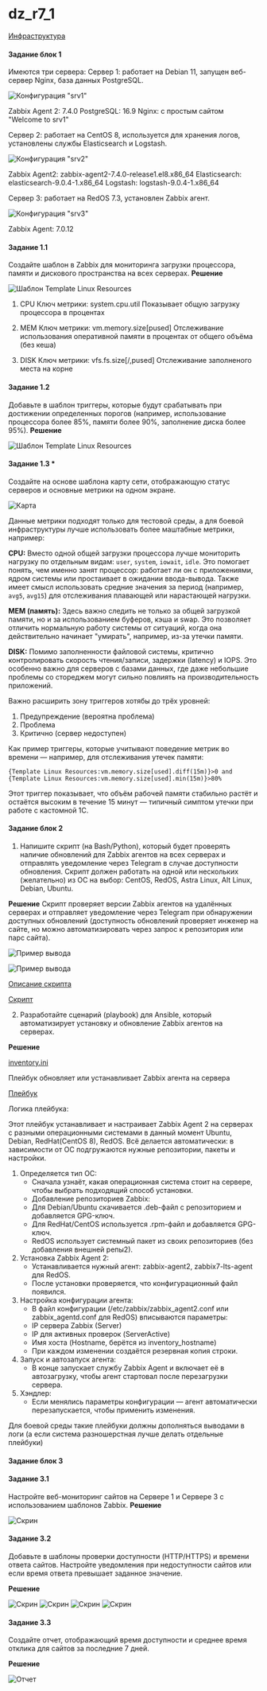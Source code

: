 # dz_r7_1

[Инфраструктура](https://github.com/RomanDiskTop/dz_r7_1/blob/main/infrastructure)

#### Задание блок 1

Имеются три сервера:
Сервер 1: работает на Debian 11, запущен веб-сервер Nginx, база данных PostgreSQL.

![Конфигурация "srv1"](img/srv1.png)

Zabbix Agent 2: 7.4.0
PostgreSQL: 16.9
Nginx: с простым сайтом "Welcome to srv1"

Сервер 2: работает на CentOS 8, используется для хранения логов, установлены службы Elasticsearch и Logstash.

![Конфигурация "srv2"](img/srv2.png)

Zabbix Agent2: zabbix-agent2-7.4.0-release1.el8.x86_64
Elasticsearch: elasticsearch-9.0.4-1.x86_64
Logstash: logstash-9.0.4-1.x86_64

Сервер 3: работает на RedOS 7.3, установлен Zabbix агент.

![Конфигурация "srv3"](img/srv3.png)

Zabbix Agent: 7.0.12

#### Задание 1.1 
Создайте шаблон в Zabbix для мониторинга загрузки процессора, памяти и дискового пространства на всех серверах.
**Решение**

![Шаблон Template Linux Resources](img/b1-11.png)

1. CPU 
Ключ метрики: system.cpu.util
Показывает общую загрузку процессора в процентах


2. MEM
Ключ метрики: vm.memory.size[pused]
Отслеживание использования оперативной памяти в процентах от общего объёма (без кеша)


3. DISK
Ключ метрики: vfs.fs.size[/,pused]
Отслеживание заполненого места на корне

#### Задание 1.2 
Добавьте в шаблон триггеры, которые будут срабатывать при достижении определенных порогов (например, использование процессора более 85%, памяти более 90%, заполнение диска более 95%).
**Решение**

![Шаблон Template Linux Resources](img/b1-12.png)

#### Задание 1.3 *
Создайте на основе шаблона карту сети, отображающую статус серверов и основные метрики на одном экране.

![Карта](img/b1-13.png)

Данные метрики подходят только для тестовой среды, а для боевой инфраструктуры лучше использовать более маштабные метрики, например:

**CPU:** Вместо одной общей загрузки процессора лучше мониторить нагрузку по отдельным видам: `user`, `system`, `iowait`, `idle`. Это помогает понять, чем именно занят процессор: работает ли он с приложениями, ядром системы или простаивает в ожидании ввода-вывода. Также имеет смысл использовать средние значения за период (например, `avg5`, `avg15`) для отслеживания плавающей или нарастающей нагрузки.

**MEM (память):** Здесь важно следить не только за общей загрузкой памяти, но и за использованием буферов, кэша и swap. Это позволяет отличить нормальную работу системы от ситуаций, когда она действительно начинает "умирать", например, из-за утечки памяти.

**DISK:** Помимо заполненности файловой системы, критично контролировать скорость чтения/записи, задержки (latency) и IOPS. Это особенно важно для серверов с базами данных, где даже небольшие проблемы со стореджем могут сильно повлиять на производительность приложений.

 Важно расширить зону триггеров хотябы до трёх уровней:
1. Предупреждение (вероятна проблема)
2. Проблема
3. Критично (сервер недоступен)

Как пример триггеры, которые учитывают поведение метрик во времени — например, для отслеживания утечек памяти:

```
{Template Linux Resources:vm.memory.size[used].diff(15m)}>0 and
{Template Linux Resources:vm.memory.size[used].min(15m)}>80%
```

Этот триггер показывает, что объём рабочей памяти стабильно растёт и остаётся высоким в течение 15 минут — типичный симптом утечки при работе с кастомной 1С.


#### Задание блок 2
1.	Напишите скрипт (на Bash/Python), который будет проверять наличие обновлений для Zabbix агентов на всех серверах и отправлять уведомление через Telegram в случае доступности обновления. Скрипт должен работать на одной или нескольких (желательно) из ОС на выбор: CentOS, RedOS, Astra Linux, Alt Linux, Debian, Ubuntu.

**Решение**
Скрипт проверяет версии Zabbix агентов на удалённых серверах и отправляет уведомление через Telegram при обнаружении доступных обновлений (доступность обновлений проверяет инженер на сайте, но можно автоматизировать через запрос к репозитория или парс сайта).

![Пример вывода](img/b2-1-1.png)

![Пример вывода](img/b2-1-2.png)

[Описание скрипта](https://github.com/RomanDiskTop/dz_r7_1/blob/main/BASH.md)

[Скрипт](https://github.com/RomanDiskTop/dz_r7_1/blob/main/app/check_zabbix_update_new.sh)

2.	Разработайте сценарий (playbook) для Ansible, который автоматизирует установку и обновление Zabbix агентов на серверах.

**Решение**

[inventory.ini](https://github.com/RomanDiskTop/dz_r7_1/blob/main/app/inventory.ini)

Плейбук обновляет или устанавливает Zabbix агента на сервера

[Плейбук](https://github.com/RomanDiskTop/dz_r7_1/blob/main/app/zabbix-agent2_update.yml)

Логика плейбука:

Этот плейбук устанавливает и настраивает Zabbix Agent 2 на серверах с разными операционными системами в данный момент Ubuntu, Debian, RedHat(CentOS 8), RedOS. Всё делается автоматически: в зависимости от ОС подгружаются нужные репозитории, пакеты и настройки.

1. Определяется тип ОС:
    - Cначала узнаёт, какая операционная система стоит на сервере, чтобы выбрать подходящий способ установки.
    - Добавление репозиториев Zabbix:
    - Для Debian/Ubuntu скачивается .deb-файл с репозиторием и добавляется GPG-ключ.
    - Для RedHat/CentOS используется .rpm-файл и добавляется GPG-ключ.
    - RedOS использует системный пакет из своих репозиториев (без добавления внешней репы2).
2. Установка Zabbix Agent 2:
    - Устанавливается нужный агент: zabbix-agent2, zabbix7-lts-agent для RedOS.
    - После установки проверяется, что конфигурационный файл появился.
3. Настройка конфигурации агента:
    - В файл конфигурации (/etc/zabbix/zabbix_agent2.conf или zabbix_agentd.conf для RedOS) вписываются параметры:
    - IP сервера Zabbix (Server)
    - IP для активных проверок (ServerActive)
    - Имя хоста (Hostname, берётся из inventory_hostname)
    - При каждом изменении создаётся резервная копия строки.
4. Запуск и автозапуск агента:
    - В конце запускает службу Zabbix Agent и включает её в автозагрузку, чтобы агент стартовал после перезагрузки сервера.
5. Хэндлер:
    - Если менялись параметры конфигурации — агент автоматически перезапускается, чтобы применить изменения.

Для боевой среды такие плейбуки должны дополняться выводами в логи (а если система разношерстная лучше делать отдельные плейбуки)

#### Задание блок 3

#### Задание 3.1 
Настройте веб-мониторинг сайтов на Сервере 1 и Сервере 3 с использованием шаблонов Zabbix.
**Решение**

![Скрин](img/b3-1.png)

#### Задание 3.2 
Добавьте в шаблоны проверки доступности (HTTP/HTTPS) и времени ответа сайтов. Настройте уведомления при недоступности сайтов или если время ответа превышает заданное значение.

**Решение**

![Скрин](img/b3-2-1.png)
![Скрин](img/b3-2-2.png)
![Скрин](img/b3-2-3.png)
![Скрин](img/b3-2-4.png)

#### Задание 3.3 
Создайте отчет, отображающий время доступности и среднее время отклика для сайтов за последние 7 дней.

**Решение**

![Отчет](img/b3-3.png)

